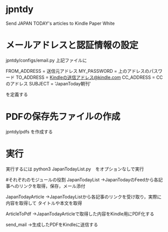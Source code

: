 # jpntdy
Send JAPAN TODAY's articles to Kindle Paper White

# メールアドレスと認証情報の設定
jpntdy/configs/email.py
上記ファイルに

FROM_ADDRESS = 送信元アドレス
MY_PASSWORD = 上のアドレスのパスワード
TO_ADDRESS = Kindleの送信アドレス@kindle.com
CC_ADDRESS = CCのアドレス
SUBJECT = 'JapanToday朝刊'

を定義する

# PDFの保存先ファイルの作成
jpntdy/pdfs を作成する

# 実行
実行するには
python3 JapanTodayList.py　をオプションなしで実行

#それぞれのモジュールの役割
JapanTodayList
->JapanTodayのFeedから各記事へのリンクを取得，保存，メール添付

JapanTodayArticle
->JapanTodayListから各記事のリンクを受け取り，実際に内容を取得して
タイトルや本文を取得

ArticleToPdf
->JapanTodayArticleで取得した内容をKindle用にPDF化する

send_mail
->生成したPDFをKindleに送信する
